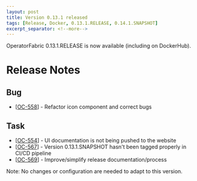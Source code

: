 ```yaml
---
layout: post
title: Version 0.13.1 released
tags: [Release, Docker, 0.13.1.RELEASE, 0.14.1.SNAPSHOT]
excerpt_separator: <!--more-->
---
```

OperatorFabric 0.13.1.RELEASE is now available (including on DockerHub).
<!--more-->

# Release Notes

<h2>        Bug
</h2>
<ul>
<li>[<a href='https://opfab.atlassian.net/browse/OC-558'>OC-558</a>] -         Refactor icon component and correct bugs
</li>
</ul>
        
<h2>        Task
</h2>
<ul>
<li>[<a href='https://opfab.atlassian.net/browse/OC-554'>OC-554</a>] -         UI documentation is not being pushed to the website
</li>
<li>[<a href='https://opfab.atlassian.net/browse/OC-567'>OC-567</a>] -         Version 0.13.1.SNAPSHOT hasn&#39;t been tagged properly in CI/CD pipeline
</li>
<li>[<a href='https://opfab.atlassian.net/browse/OC-569'>OC-569</a>] -         Improve/simplify release documentation/process
</li>
</ul>

Note: No changes or configuration are needed to adapt to this version.
